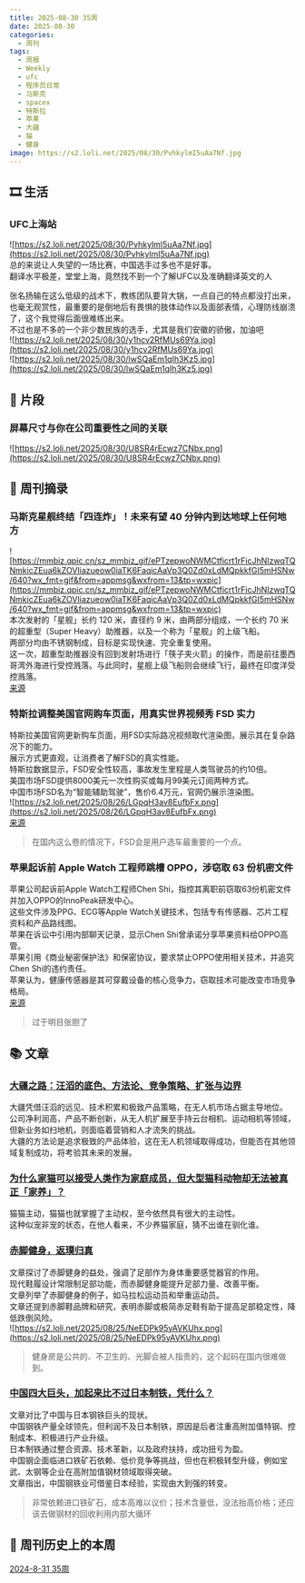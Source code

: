 ```yaml
---
title: 2025-08-30 35周
date: 2025-08-30
categories:
  - 周刊
tags:
  - 周报
  - Weekly
  - ufc
  - 程序员日常
  - 马斯克
  - spacex
  - 特斯拉
  - 苹果
  - 大疆
  - 猫
  - 健身
image: https://s2.loli.net/2025/08/30/PvhkylmI5uAa7Nf.jpg
---
```

## 🎞️ 生活
### UFC上海站
![https://s2.loli.net/2025/08/30/PvhkylmI5uAa7Nf.jpg](https://s2.loli.net/2025/08/30/PvhkylmI5uAa7Nf.jpg)  
总的来说让人失望的一场比赛，中国选手过多也不是好事。  
翻译水平极差，堂堂上海，竟然找不到一个了解UFC以及准确翻译英文的人

张名扬输在这么低级的战术下，教练团队要背大锅，一点自己的特点都没打出来，也毫无观赏性，最重要的是倒地后有畏惧的肢体动作以及面部表情，心理防线崩溃了，这个我觉得后面很难练出来。  
不过也是不多的一个非少数民族的选手，尤其是我们安徽的骄傲，加油吧  
![https://s2.loli.net/2025/08/30/y1hcv2RfMUs69Ya.jpg](https://s2.loli.net/2025/08/30/y1hcv2RfMUs69Ya.jpg)  
![https://s2.loli.net/2025/08/30/lwSQaEm1qIh3Kz5.jpg](https://s2.loli.net/2025/08/30/lwSQaEm1qIh3Kz5.jpg)

## 💭 片段
### 屏幕尺寸与你在公司重要性之间的关联
![https://s2.loli.net/2025/08/30/U8SR4rEcwz7CNbx.png](https://s2.loli.net/2025/08/30/U8SR4rEcwz7CNbx.png)

## 📰 周刊摘录
### 马斯克星舰终结「四连炸」！未来有望 40 分钟内到达地球上任何地方
![https://mmbiz.qpic.cn/sz_mmbiz_gif/ePTzepwoNWMCtficrt1rFicJhNIzwqTQNmkicZEua6kZOVIiazueow0iaTK6FaqicAaVp3Q0Zd0xLdMQpkkfGI5mHSNw/640?wx_fmt=gif&from=appmsg&wxfrom=13&tp=wxpic](https://mmbiz.qpic.cn/sz_mmbiz_gif/ePTzepwoNWMCtficrt1rFicJhNIzwqTQNmkicZEua6kZOVIiazueow0iaTK6FaqicAaVp3Q0Zd0xLdMQpkkfGI5mHSNw/640?wx_fmt=gif&from=appmsg&wxfrom=13&tp=wxpic)  
本次发射的「星舰」长约 120 米，直径约 9 米，由两部分组成，一个长约 70 米的超重型（Super Heavy）助推器，以及一个称为「星舰」的上级飞船。  
两部分均由不锈钢制成，目标是实现快速、完全重复使用。  
这一次，超重型助推器没有回到发射场进行「筷子夹火箭」的操作，而是前往墨西哥湾外海进行受控溅落。与此同时，星舰上级飞船则会继续飞行，最终在印度洋受控溅落。  
[来源](https://mp.weixin.qq.com/s/FEd9VwczZQWUSHlg1p-n8w)

### 特斯拉调整美国官网购车页面，用真实世界视频秀 FSD 实力
特斯拉美国官网更新购车页面，用FSD实际路况视频取代渲染图，展示其在复杂路况下的能力。  
展示方式更直观，让消费者了解FSD的真实性能。  
特斯拉数据显示，FSD安全性较高，事故发生里程是人类驾驶员的约10倍。  
美国市场FSD提供8000美元一次性购买或每月99美元订阅两种方式。  
中国市场FSD名为“智能辅助驾驶”，售价6.4万元，官网仍展示渲染图。  
![https://s2.loli.net/2025/08/26/LGpqH3av8EufbFx.png](https://s2.loli.net/2025/08/26/LGpqH3av8EufbFx.png)  
[来源](https://www.ithome.com/0/878/076.htm)
> 在国内这么卷的情况下，FSD会是用户选车最重要的一个点。

### 苹果起诉前 Apple Watch 工程师跳槽 OPPO，涉窃取 63 份机密文件
苹果公司起诉前Apple Watch工程师Chen Shi，指控其离职前窃取63份机密文件并加入OPPO的InnoPeak研发中心。  
这些文件涉及PPG、ECG等Apple Watch关键技术，包括专有传感器、芯片工程资料和产品路线图。  
苹果在诉讼中引用内部聊天记录，显示Chen Shi曾承诺分享苹果资料给OPPO高管。  
苹果引用《商业秘密保护法》和保密协议，要求禁止OPPO使用相关技术，并追究Chen Shi的违约责任。  
苹果认为，健康传感器是其可穿戴设备的核心竞争力，窃取技术可能改变市场竞争格局。  
[来源](https://www.ithome.com/0/877/450.htm)
> 过于明目张胆了

## 📚 文章
### [大疆之路：汪滔的底色、方法论、竞争策略、扩张与边界](https://mp.weixin.qq.com/s/XiEd8W1q8ZLNnQy522XHMQ)
大疆凭借汪滔的远见、技术积累和极致产品策略，在无人机市场占据主导地位。  
公司净利润高，产品不断创新，从无人机扩展至手持云台相机、运动相机等领域，但新业务如扫地机，则面临着营销和人才流失的挑战。  
大疆的方法论是追求极致的产品体验，这在无人机领域取得成功，但能否在其他领域复制成功，将考验其未来的发展。

### [为什么家猫可以接受人类作为家庭成员，但大型猫科动物却无法被真正「家养」？](https://daily.zhihu.com/story/9783545)
猫猫主动，猫猫也就掌握了主动权，至今依然具有很大的主动性。  
这种似宠非宠的状态，在他人看来，不少养猫家庭，猜不出谁在驯化谁。

### [赤脚健身，返璞归真](https://mp.weixin.qq.com/s?__biz=MzU1NjYyMjI1Nw==&mid=2247583514&idx=1&sn=4dd1eebc0a727917de5967a41c36e1ba&chksm=fabac174755c0beab8255c7b8d0ce5be0e0036bc83d6e3457339efc9738a65e3845e1aa4013a&poc_token=HPHVq2ijgdpBh45SfIPwHo-8LywTmIrIUdDUgjt5)
文章探讨了赤脚健身的益处，强调了足部作为身体重要感觉器官的作用。  
现代鞋履设计常限制足部功能，而赤脚健身能提升足部力量、改善平衡。  
文章列举了赤脚健身的例子，如马拉松运动员和举重运动员。  
文章还提到赤脚鞋品牌和研究，表明赤脚或极简赤足鞋有助于提高足部稳定性，降低跌倒风险。  
![https://s2.loli.net/2025/08/25/NeEDPk95yAVKUhx.png](https://s2.loli.net/2025/08/25/NeEDPk95yAVKUhx.png)
> 健身房是公共的、不卫生的、光脚会被人指责的，这个起码在国内很难做到。

### [中国四大巨头，加起来比不过日本制铁，凭什么？](https://mp.weixin.qq.com/s?__biz=MzkyNzIwODI3OA==&mid=2247675211&idx=1&sn=93220f2eb5268e57096aa6417400e916&chksm=c327d06d268c15c0a122bd6592c477691b27c41dd1bbc11490d799241369454f2f47bd423769#rd)
文章对比了中国与日本钢铁巨头的现状。  
中国钢铁产量全球领先，但利润不及日本制铁，原因是后者注重高附加值特钢、控制成本、积极进行产业升级。  
日本制铁通过整合资源、技术革新，以及政府扶持，成功扭亏为盈。  
中国钢企面临进口铁矿石依赖、低价竞争等挑战，但也在积极转型升级，例如宝武、太钢等企业在高附加值钢材领域取得突破。  
文章指出，中国钢铁业可借鉴日本经验，实现由大到强的转变。
> 非常依赖进口铁矿石，成本高难以议价；技术含量低，没法抬高价格；还应该去做钢材的回收利用内部大循环

## 📜 周刊历史上的本周
[2024-8-31 35周](https://2han99siegward.github.io/posts/2024W35/)
